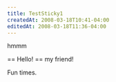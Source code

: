 ```yaml
---
title: TestSticky1
createdAt: 2008-03-18T10:41-04:00
editedAt: 2008-03-18T11:36-04:00
---
```


hmmm
 
== Hello! ==
my friend!

Fun times.

